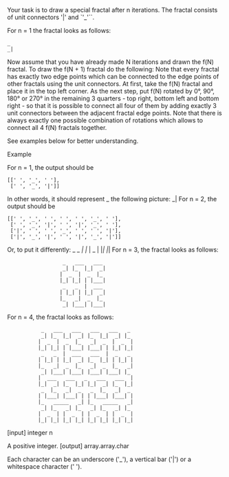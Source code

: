 Your task is to draw a special fractal after n iterations. The fractal consists of unit connectors '|' and `'_'``.

For n = 1 the fractal looks as follows:

```
_
_|
```

Now assume that you have already made N iterations and drawn the f(N) fractal. To draw the f(N + 1) fractal do the following: Note that every fractal has exactly two edge points which can be connected to the edge points of other fractals using the unit connectors. At first, take the f(N) fractal and place it in the top left corner. As the next step, put f(N) rotated by 0°, 90°, 180° or 270° in the remaining 3 quarters - top right, bottom left and bottom right - so that it is possible to connect all four of them by adding exactly 3 unit connectors between the adjacent fractal edge points. Note that there is always exactly one possible combination of rotations which allows to connect all 4 f(N) fractals together.

See examples below for better understanding.

Example

For n = 1, the output should be

```
[[' ', '_', ' '],       
 [' ', '_', '|']]
```

In other words, it should represent      _ the following picture:                   _| For n = 2, the output should be

```
[[' ', '_', ' ', ' ', ' ', '_', ' '],      
 [' ', '_', '|', ' ', '|', '_', ' '],                                  
 ['|', ' ', ' ', '_', ' ', ' ', '|'],                                 
 ['|', '_', '|', ' ', '|', '_', '|']]
```

Or, to put it differently:  _   _                             _| |_                            |  _  |                            |_| |_| For n = 3, the fractal looks as follows:

```
                  _   ___   ___
                  _| |_  |_|  _|
                 |  _  |  _  |_
                 |_| |_| | |___|
                  _   _  |  ___
                 | |_| | |_|  _|
                 |_   _|  _  |_
                  _| |___| |___|
```

For n = 4, the fractal looks as follows:

```
           _   ___   ___   ___   ___   _
           _| |_  |_|  _| |_  |_|  _| |_
          |  _  |  _  |_   _|  _  |  _  |
          |_| |_| | |___| |___| | |_| |_|
           _   _  |  ___   ___  |  _   _
          | |_| | |_|  _| |_  |_| | |_| |
          |_   _|  _  |_   _|  _  |_   _|
           _| |___| |___| |___| |___| |_
          |  ___   ___   _   ___   ___  |
          |_|  _| |_  |_| |_|  _| |_  |_|
           _  |_   _|  _   _  |_   _|  _
          | |___| |___| | | |___| |___| |
          |_   _____   _| |_   _____   _|
           _| |_   _| |_   _| |_   _| |_
          |  _  | |  _  | |  _  | |  _  |
          |_| |_| |_| |_| |_| |_| |_| |_|
```

[input] integer n

A positive integer. [output] array.array.char

Each character can be an underscore ('_'), a vertical bar ('|') or a whitespace character (' ').
